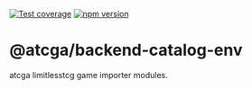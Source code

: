 [![Test coverage](https://codecov.io/gh/notaphplover/atcga/branch/main/graph/badge.svg?flag=%40atcga%2Fbackend-catalog-env)](https://codecov.io/gh/notaphplover/atcga/branch/main/graph/badge.svg?flag=%40atcga%2Fbackend-catalog-env)
[![npm version](https://img.shields.io/github/package-json/v/notaphplover/atcga?filename=packages%2Fbackend%2Fapps%2Fcatalog%2Fbackend-catalog-env%2Fpackage.json&style=plastic)](https://www.npmjs.com/package/@atcga/backend-catalog-env)

# @atcga/backend-catalog-env

atcga limitlesstcg game importer modules.

